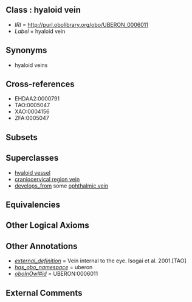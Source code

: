 
## Class : hyaloid vein

 * *IRI* = http://purl.obolibrary.org/obo/UBERON_0006011
 * *Label* = hyaloid vein

## Synonyms

 * hyaloid veins

## Cross-references

 * EHDAA2:0000791
 * TAO:0005047
 * XAO:0004156
 * ZFA:0005047

## Subsets


## Superclasses

 * [hyaloid vessel](../../UBERON/92/UBERON_0005492.md)
 * [craniocervical region vein](../../UBERON/41/UBERON_0009141.md)
 * [develops_from](../../RO/02/RO_0002202.md) some [ophthalmic vein](../../UBERON/91/UBERON_0011191.md)

## Equivalencies


## Other Logical Axioms


## Other Annotations

 * *[external_definition](../../UBPROP/01/UBPROP_0000001.md)* = Vein internal to the eye. Isogai et al. 2001.[TAO]
 * *[has_obo_namespace](../../ce/oboInOwl#hasOBONamespace.md)* = uberon
 * *[oboInOwl#id](../../id/oboInOwl#id.md)* = UBERON:0006011

## External Comments

